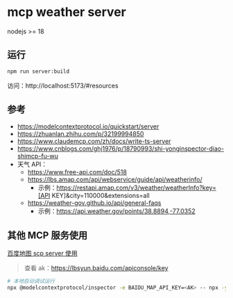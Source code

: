 # mcp weather server

nodejs >= 18

## 运行

```sh
npm run server:build
```

访问：http://localhost:5173/#resources

## 参考

- https://modelcontextprotocol.io/quickstart/server
- https://zhuanlan.zhihu.com/p/32199994850
- https://www.claudemcp.com/zh/docs/write-ts-server
- https://www.cnblogs.com/ghj1976/p/18790993/shi-yonginspector-diao-shimcp-fu-wu
- 天气 API：
  - https://www.free-api.com/doc/518
  - https://lbs.amap.com/api/webservice/guide/api/weatherinfo/
    - 示例：https://restapi.amap.com/v3/weather/weatherInfo?key=[API KEY]&city=110000&extensions=all
  - https://weather-gov.github.io/api/general-faqs
    - 示例：https://api.weather.gov/points/38.8894,-77.0352

## 其他 MCP 服务使用

[百度地图 scp server 使用](https://lbsyun.baidu.com/faq/api?title=mcpserver/quickstart#%E9%80%9A%E8%BF%87Nodejs%E6%8E%A5%E5%85%A5)

> 查看 ak：https://lbsyun.baidu.com/apiconsole/key

```sh
# 本地启动调试运行
npx @modelcontextprotocol/inspector -e BAIDU_MAP_API_KEY=<AK> -- npx -y @baidumap/mcp-server-baidu-map
```
